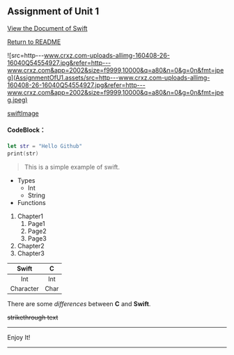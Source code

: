 ## Assignment of Unit 1

[View the Document of Swift](https://swiftdoc.org)

[Return to README](readme.md)

![src=http---www.crxz.com-uploads-allimg-160408-26-16040Q54554927.jpg&refer=http---www.crxz.com&app=2002&size=f9999,10000&q=a80&n=0&g=0n&fmt=jpeg](AssignmentOfU1.assets/src=http---www.crxz.com-uploads-allimg-160408-26-16040Q54554927.jpg&refer=http---www.crxz.com&app=2002&size=f9999,10000&q=a80&n=0&g=0n&fmt=jpeg.jpeg)

[swiftImage](http://img.swift51.com/upimg/201704/1491040755830_83.jpg)

#### CodeBlock：

```swift
let str = "Hello Github"
print(str)
```

> This is a simple example of swift.

- Types
  - Int
  - String
- Functions



1. Chapter1
   1. Page1
   2. Page2
   3. Page3
2. Chapter2
3. Chapter3

|   Swift   |  C   |
| :-------: | :--: |
|    Int    | Int  |
| Character | Char |

There are some *differences* between **C** and **Swift**.

~~strikethrough text~~

----

Enjoy It!

----

